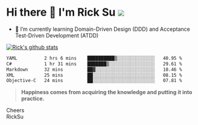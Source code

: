# Hi there 👋 I'm Rick Su ![](https://komarev.com/ghpvc/?username=ricksu978)
<!--
**ricksu978/ricksu978** is a ✨ _special_ ✨ repository because its `README.md` (this file) appears on your GitHub profile.

Here are some ideas to get you started:

- 🔭 I’m currently working on ...
-->
- 🌱 I’m currently learning Domain-Driven Design (DDD) and Acceptance Test-Driven Development (ATDD)
<!--
- 👯 I’m looking to collaborate on ...
- 🤔 I’m looking for help with ...
- 💬 Ask me about ...
- 📫 How to reach me: ...
- 😄 Pronouns: ...
- ⚡ Fun fact: ...
-->
[![Rick's github stats](https://github-readme-stats.vercel.app/api?username=ricksu978&theme=dark)](https://github.com/ricksu978/ricksu978)

<!--START_SECTION:waka-->

```txt
YAML          2 hrs 6 mins    ██████████▒░░░░░░░░░░░░░░   40.95 %
C#            1 hr 31 mins    ███████▒░░░░░░░░░░░░░░░░░   29.61 %
Markdown      32 mins         ██▓░░░░░░░░░░░░░░░░░░░░░░   10.46 %
XML           25 mins         ██░░░░░░░░░░░░░░░░░░░░░░░   08.15 %
Objective-C   24 mins         ██░░░░░░░░░░░░░░░░░░░░░░░   07.81 %
```

<!--END_SECTION:waka-->

> **Happiness comes from acquiring the knowledge and putting it into practice.**

Cheers  
RickSu 
